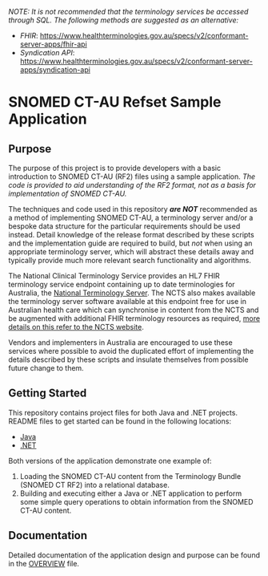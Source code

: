 *NOTE: It is not recommended that the terminology services be accessed through SQL. The following methods are suggested as an alternative:*
* *FHIR*: https://www.healthterminologies.gov.au/specs/v2/conformant-server-apps/fhir-api
* *Syndication API*: https://www.healthterminologies.gov.au/specs/v2/conformant-server-apps/syndication-api 

# SNOMED CT-AU Refset Sample Application

## Purpose
The purpose of this project is to provide developers with a basic introduction to SNOMED CT-AU (RF2) files using a sample application. *The code is provided to aid understanding of the RF2 format, not as a basis for implementation of SNOMED CT-AU.*

The techniques and code used in this repository ***are NOT*** recommended as a method of implementing SNOMED CT-AU, a terminology server and/or a bespoke data structure for the particular requirements should be used instead. Detail knowledge of the release format described by these scripts and the implementation guide are required to build, but *not* when using an appropriate terminology server, which will abstract these details away and typically provide much more relevant search functionality and algorithms.

The National Clinical Terminology Service provides an HL7 FHIR terminology service endpoint containing up to date terminologies for Australia, the [National Terminology Server](https://www.healthterminologies.gov.au/tools?content=nts). The NCTS also makes available the terminology server software available at this endpoint free for use in Australian health care which can synchronise in content from the NCTS and be augmented with additional FHIR terminology resources as required, [more details on this refer to the NCTS website](https://www.healthterminologies.gov.au/tools?content=onto).

Vendors and implementers in Australia are encouraged to use these services where possible to avoid the duplicated effort of implementing the details described by these scripts and insulate themselves from possible future change to them.

## Getting Started
This repository contains project files for both Java and .NET projects. README files to get started can be found in the following locations:
* [Java](java/README.md)
* [.NET](dotNet/README.md)

Both versions of the application demonstrate one example of:
1. Loading the SNOMED CT-AU content from the Terminology Bundle (SNOMED CT RF2) into a relational database.
2. Building and executing either a Java or .NET application to perform some simple query operations to obtain information from the SNOMED CT-AU content.

## Documentation
Detailed documentation of the application design and purpose can be found in the [OVERVIEW](docs/OVERVIEW.md) file.
